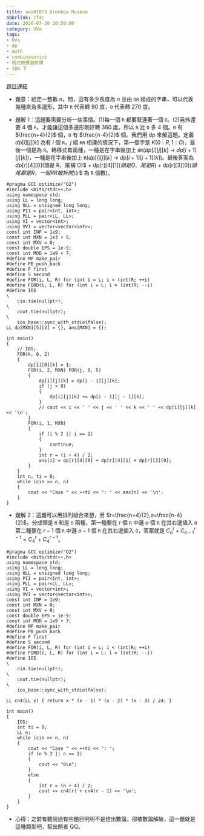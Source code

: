 ```yaml
---
title: uva01073 Glenbow Museum
abbrlink: cf4c
date: 2020-07-30 10:59:00
category: UVa
tags:
- UVa
- dp
- math
- combinatorics
- 程式競賽選修課
- 108 下
---
```

[題目連結](https://onlinejudge.org/index.php?option=com_onlinejudge&Itemid=8&page=show_problem&problem=3514)
* 題意：給定一整數 $n$，問，這有多少長度為 $n$ 並由 `OR` 組成的字串，可以代表幾種直角多邊形，其中 `R` 代表轉 90 度，`O` 代表轉 270 度。
<!-- more -->
* 題解 1：這題要需要分析一些事情。(1)每一個 `R` 都要緊連著一個 `O`。(2)另外還要 4 個 `R`，才能讓這個多邊形剛好轉 360 度。所以 `R` 比 `O` 多 4 個。`R` 有 $\frac{n+4}{2}$ 個，`O` 有 $\frac{n-4}{2}$ 個。我們用 dp 來解這題。定義 $dp[i][j][k]$ 為有 $i$ 個 `R`，$j$ 組 `RR` 相連的情況下，第一個字是 $K(0:R,1:O)$，最後一個是為 `R`。轉移式有兩種，一種是在字串後加上 `OR`($dp[i][j][k]$ -> $dp[i+1][j][k]$)，一種是在字串後加上 `R`($dp[i][j][k]$ -> $dp[i+1][j+1][k]$)。最後答案為 $dp[r][4][0]$(頭是 R、尾補 O)$ + dp[r][4][1]$(頭是 O、尾是 R)$ + dp[r][3][0]$(頭尾都是 R，一組 RR 被拆開)($r$ 為 `R` 個數)。
```cpp=
#pragma GCC optimize("O2")
#include <bits/stdc++.h>
using namespace std;
using LL = long long;
using ULL = unsigned long long;
using PII = pair<int, int>;
using PLL = pair<LL, LL>;
using VI = vector<int>;
using VVI = vector<vector<int>>;
const int INF = 1e9;
const int MXN = 1e3 + 5;
const int MXV = 0;
const double EPS = 1e-9;
const int MOD = 1e9 + 7;
#define MP make_pair
#define PB push_back
#define F first
#define S second
#define FOR(i, L, R) for (int i = L; i < (int)R; ++i)
#define FORD(i, L, R) for (int i = L; i > (int)R; --i)
#define IOS                                                                    \
    cin.tie(nullptr);                                                          \
    cout.tie(nullptr);                                                         \
    ios_base::sync_with_stdio(false);
LL dp[MXN][5][2] = {}, ans[MXN] = {};

int main()
{
    // IOS;
    FOR(k, 0, 2)
    {
        dp[1][0][k] = 1;
        FOR(i, 2, MXN) FOR(j, 0, 5)
        {
            dp[i][j][k] = dp[i - 1][j][k];
            if (j > 0)
            {
                dp[i][j][k] += dp[i - 1][j - 1][k];
            }
            // cout << i << ' ' << j << ' ' << k << ' ' << dp[i][j][k] << '\n';
        }
        FOR(i, 1, MXN)
        {
            if (i % 2 || i == 2)
            {
                continue;
            }
            int r = (i + 4) / 2;
            ans[i] = dp[r][4][0] + dp[r][4][1] + dp[r][3][0];
        }
    }
    int n, ti = 0;
    while (cin >> n, n)
    {
        cout << "Case " << ++ti << ": " << ans[n] << '\n';
    }
}
```
* 題解 2：這題可以用排列組合來想，另 $r=\frac{n+4}{2},o=\frac{n-4}{2}$，分成頭是 `R` 和是 `O` 兩種，第一種要在 $r$ 個 `R` 中選 $o$ 個 `R` 在其右邊插入 `O`第二種要在 $r-1$ 個 `R` 中選 $o-1$ 個 `R` 在其右邊插入 `O`，答案就是 $C_{o}^{r}+C_{o-1}^{r-1}=C_{4}^{r}+C_{4}^{r-1}$。
```cpp=
#pragma GCC optimize("O2")
#include <bits/stdc++.h>
using namespace std;
using LL = long long;
using ULL = unsigned long long;
using PII = pair<int, int>;
using PLL = pair<LL, LL>;
using VI = vector<int>;
using VVI = vector<vector<int>>;
const int INF = 1e9;
const int MXN = 0;
const int MXV = 0;
const double EPS = 1e-9;
const int MOD = 1e9 + 7;
#define MP make_pair
#define PB push_back
#define F first
#define S second
#define FOR(i, L, R) for (int i = L; i < (int)R; ++i)
#define FORD(i, L, R) for (int i = L; i > (int)R; --i)
#define IOS                                                                    \
    cin.tie(nullptr);                                                          \
    cout.tie(nullptr);                                                         \
    ios_base::sync_with_stdio(false);

LL cn4(LL x) { return x * (x - 1) * (x - 2) * (x - 3) / 24; }

int main()
{
    IOS;
    int ti = 0;
    LL n;
    while (cin >> n, n)
    {
        cout << "Case " << ++ti << ": ";
        if (n % 2 || n == 2)
        {
            cout << "0\n";
        }
        else
        {
            int r = (n + 4) / 2;
            cout << cn4(r) + cn4(r - 1) << '\n';
        }
    }
}
```
* 心得：之前有聽說過有些題目明明不是想出數論，卻被數論解破，這一題就是這種類型吧，幫出題者 QQ。